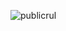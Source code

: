 ![publicrul](https://file.notion.so/f/s/4f55c692-d556-4677-a8c3-813a7c10e314/paychat.jpg?id=7b0e2fe1-fc17-46c7-af76-a87810be3f70&table=block&spaceId=42f134d8-15e8-4b77-abe8-4d16f0cca2ca&expirationTimestamp=1692619200000&signature=n905kka6zu8Lgt2XOmNppQlYve7l5h7H8HE0uyh7q7Q&downloadName=paychat.jpg)
